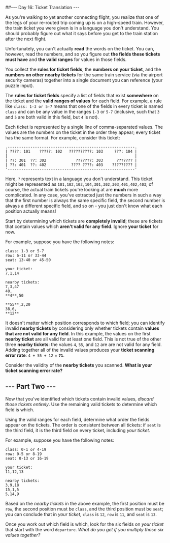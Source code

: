 ##--- Day 16: Ticket Translation ---


As you're walking to yet another connecting flight, you realize that one of the legs of your re-routed trip coming up is on a high-speed train. However, the train ticket you were given is in a language you don't understand. You should probably figure out what it says before you get to the train station after the next flight.

Unfortunately, you 
can't actually 
**read** the words on the ticket. You can, however, read the numbers, and so you figure out 
**the fields these tickets must have** and 
**the valid ranges** for values in those fields.

You collect the 
**rules for ticket fields**, the 
**numbers on your ticket**, and the 
**numbers on other nearby tickets** for the same train service (via the airport security cameras) together into a single document you can reference (your puzzle input).

The 
**rules for ticket fields** specify a list of fields that exist 
**somewhere** on the ticket and the 
**valid ranges of values** for each field. For example, a rule like 
`class: 1-3 or 5-7` means that one of the fields in every ticket is named 
`class` and can be any value in the ranges 
`1-3` or 
`5-7` (inclusive, such that 
`3` and 
`5` are both valid in this field, but 
`4` is not).

Each ticket is represented by a single line of comma-separated values. The values are the numbers on the ticket in the order they appear; every ticket has the same format. For example, consider this ticket:

```
.--------------------------------------------------------.
| ????: 101    ?????: 102   ??????????: 103     ???: 104 |
|                                                        |
| ??: 301  ??: 302             ???????: 303      ??????? |
| ??: 401  ??: 402           ???? ????: 403    ????????? |
'--------------------------------------------------------'
```

Here, 
`?` represents text in a language you don't understand. This ticket might be represented as 
`101,102,103,104,301,302,303,401,402,403`; of course, the actual train tickets you're looking at are 
**much** more complicated. In any case, you've extracted just the numbers in such a way that the first number is always the same specific field, the second number is always a different specific field, and so on - you just don't know what each position actually means!

Start by determining which tickets are 
**completely invalid**; these are tickets that contain values which 
**aren't valid for any field**. Ignore 
**your ticket** for now.

For example, suppose you have the following notes:

```
class: 1-3 or 5-7
row: 6-11 or 33-44
seat: 13-40 or 45-50

your ticket:
7,1,14

nearby tickets:
7,3,47
40,
**4**,50

**55**,2,20
38,6,
**12**
```

It doesn't matter which position corresponds to which field; you can identify invalid 
**nearby tickets** by considering only whether tickets contain 
**values that are not valid for any field**. In this example, the values on the first 
**nearby ticket** are all valid for at least one field. This is not true of the other three 
**nearby tickets**: the values 
`4`, 
`55`, and 
`12` are are not valid for any field. Adding together all of the invalid values produces your 
**ticket scanning error rate**: 
`4 + 55 + 12` = 
**`71`**.

Consider the validity of the 
**nearby tickets** you scanned. 
**What is your ticket scanning error rate?**

## --- Part Two ---

Now that you've identified which tickets contain invalid values, _discard those tickets entirely_. Use the remaining valid tickets to determine which field is which.

Using the valid ranges for each field, determine what order the fields appear on the tickets. The order is consistent between all tickets: if `seat` is the third field, it is the third field on every ticket, including _your ticket_.

For example, suppose you have the following notes:

    class: 0-1 or 4-19
    row: 0-5 or 8-19
    seat: 0-13 or 16-19

    your ticket:
    11,12,13

    nearby tickets:
    3,9,18
    15,1,5
    5,14,9

Based on the _nearby tickets_ in the above example, the first position must be `row`, the second position must be `class`, and the third position must be `seat`; you can conclude that in _your ticket_, `class` is `12`, `row` is `11`, and `seat` is `13`.

Once you work out which field is which, look for the six fields on _your ticket_ that start with the word `departure`. _What do you get if you multiply those six values together?_
